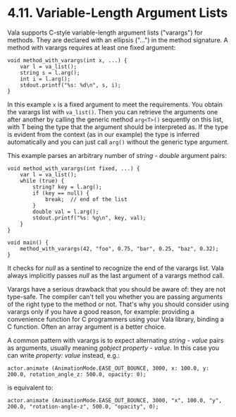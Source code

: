 # 4.11. Variable-Length Argument Lists

Vala supports C-style variable-length argument lists ("varargs") for
methods. They are declared with an ellipsis ("...") in the method
signature. A method with varargs requires at least one fixed argument:

```vala
void method_with_varargs(int x, ...) {
    var l = va_list();
    string s = l.arg();
    int i = l.arg();
    stdout.printf("%s: %d\n", s, i);
}
```

In this example `x` is a fixed argument to meet the requirements. You
obtain the varargs list with `va_list()`. Then you can retrieve the
arguments one after another by calling the generic method `arg<T>()`
sequently on this list, with T being the type that the argument should
be interpreted as. If the type is evident from the context (as in our
example) the type is inferred automatically and you can just call
`arg()` without the generic type argument.

This example parses an arbitrary number of *string - double* argument
pairs:

```vala
void method_with_varargs(int fixed, ...) {
    var l = va_list();
    while (true) {
        string? key = l.arg();
        if (key == null) {
            break;  // end of the list
        }
        double val = l.arg();
        stdout.printf("%s: %g\n", key, val);
    }
}

void main() {
    method_with_varargs(42, "foo", 0.75, "bar", 0.25, "baz", 0.32);
}
```

It checks for *null* as a sentinel to recognize the end of the varargs
list. Vala always implicitly passes *null* as the last argument of a
varargs method call.

Varargs have a serious drawback that you should be aware of: they are
not type-safe. The compiler can't tell you whether you are passing
arguments of the right type to the method or not. That's why you should
consider using varargs only if you have a good reason, for example:
providing a convenience function for C programmers using your Vala
library, binding a C function. Often an array argument is a better
choice.

A common pattern with varargs is to expect alternating *string - value*
pairs as arguments, usually meaning *gobject property - value*. In this
case you can write *property: value* instead, e.g.:

```vala
actor.animate (AnimationMode.EASE_OUT_BOUNCE, 3000, x: 100.0, y: 200.0, rotation_angle_z: 500.0, opacity: 0);
```

is equivalent to:

```vala
actor.animate (AnimationMode.EASE_OUT_BOUNCE, 3000, "x", 100.0, "y", 200.0, "rotation-angle-z", 500.0, "opacity", 0);
```
